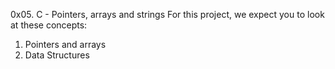 0x05. C - Pointers, arrays and strings
For this project, we expect you to look at these concepts: 
1.	Pointers and arrays
2.	Data Structures
